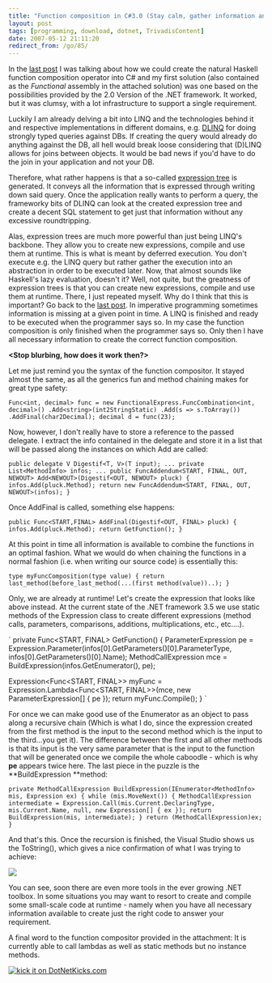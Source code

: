 ```yaml
---
title: "Function composition in C#3.0 (Stay calm, gather information and then do the right thing)"
layout: post
tags: [programming, download, dotnet, TrivadisContent]
date: 2007-05-12 21:11:20
redirect_from: /go/85/
---
```


In the [last post](/go/117) I was talking about how we could create the natural Haskell function composition operator into C# and my first solution (also contained as the _Functional_ assembly in the attached solution) was one based on the possibilities provided by the 2.0 Version of the .NET framework. It worked, but it was clumsy, with a lot infrastructure to support a single requirement.

Luckily I am already delving a bit into LINQ and the technologies behind it and respective implementations in different domains, e.g. [DLINQ](http://www.google.de/search?hl=en&q=DLINQ+overview&btnG=Search) for doing strongly typed queries against DBs. If creating the query would already do anything against the DB, all hell would break loose considering that (D)LINQ allows for joins between objects. It would be bad news if you'd have to do the join in your application and not your DB.

Therefore, what rather happens is that a so-called [expression tree](http://www.interact-sw.co.uk/iangblog/2005/09/30/expressiontrees) is generated. It conveys all the information that is expressed through writing down said query. Once the application really wants to perform a query, the frameworky bits of DLINQ can look at the created expression tree and create a decent SQL statement to get just that information without any excessive roundtripping.

Alas, expression trees are much more powerful than just being LINQ's backbone. They allow you to create new expressions, compile and use them at runtime. This is what is meant by deferred execution. You don't execute e.g. the LINQ query but rather gather the execution into an abstraction in order to be executed later. Now, that almost sounds like Haskell's lazy evaluation, doesn't it? Well, not quite, but the greatness of expression trees is that you can create new expressions, compile and use them at runtime. There, I just repeated myself. Why do I think that this is important? Go back to the [last post](/go/117). In imperative programming sometimes information is missing at a given point in time. A LINQ is finished and ready to be executed when the programmer says so. In my case the function composition is only finished when the programmer says so. Only then I have all necessary information to create the correct function composition.

**&lt;Stop blurbing, how does it work then?&gt;**

Let me just remind you the syntax of the function compositor. It stayed almost the same, as all the generics fun and method chaining makes for great type safety:

`
Func<int, decimal> func =
        new FunctionalExpress.FuncCombination<int, decimal>()
        .Add<string>(int2StringStatic)
        .Add(s => s.ToArray())
        .AddFinal(char2Decimal);
decimal d = func(23);
`

Now, however, I don't really have to store a reference to the passed delegate. I extract the info contained in the delegate and store it in a list that will be passed along the instances on which Add are called:

`
public delegate V Digestif<T, V>(T input);
...
private List<MethodInfo> infos;
...
public FuncAddendum<START, FINAL, OUT, NEWOUT> Add<NEWOUT>(Digestif<OUT, NEWOUT> pluck)
{
  infos.Add(pluck.Method);
  return new FuncAddendum<START, FINAL, OUT, NEWOUT>(infos);
}
`

Once AddFinal is called, something else happens:

`
public Func<START,FINAL> AddFinal(Digestif<OUT, FINAL> pluck)
{
  infos.Add(pluck.Method);
  return GetFunction();
}
`

At this point in time all information is available to combine the functions in an optimal fashion. 
What we would do when chaining the functions in a normal fashion (i.e. when writing our source code) is essentially this:

`
type myFuncComposition(type value) {
  return last_method(before_last_method(...(first method(value))..);
}
`

Only, we are already at runtime! Let's create the expression that looks like above instead. At the current state of the .NET framework 3.5 we use static methods of the Expression class to create different expressions (method calls, parameters, comparisons, additions, multiplications, etc., etc....).

`
private Func<START, FINAL> GetFunction()
{
  ParameterExpression pe =
    Expression.Parameter(infos[0].GetParameters()[0].ParameterType, infos[0].GetParameters()[0].Name);
  MethodCallExpression mce = BuildExpression(infos.GetEnumerator(), pe);

  Expression<Func<START, FINAL>> myFunc =
    Expression.Lambda<Func<START, FINAL>>(mce, new ParameterExpression[] { pe });
  return myFunc.Compile();
}
`

For once we can make good use of the Enumerator as an object to pass along a recursive chain (Which is what I do, since the expression created from the first method is the input to the second method which is the input to the third...you get it).
The difference between the first and all other methods is that its input is the very same parameter that is the input to the function that will be generated once we compile the whole caboodle - which is why **pe** appears twice here. The last piece in the puzzle is the **BuildExpression **method:

`
private MethodCallExpression BuildExpression(IEnumerator<MethodInfo> mis, Expression ex)
{
  while (mis.MoveNext())
  {
    MethodCallExpression intermediate =
      Expression.Call(mis.Current.DeclaringType, mis.Current.Name, null, new Expression[] { ex });
    return BuildExpression(mis, intermediate);
  }
  return (MethodCallExpression)ex;
}
`

And that's this. Once the recursion is finished, the Visual Studio shows us the ToString(), which gives a nice confirmation of what I was trying to achieve:

![](files/images/func_expression.gif)

You can see, soon there are even more tools in the ever growing .NET toolbox. In some situations you may want to resort to create and compile some small-scale code at runtime - namely when you have all necessary information available to create just the right code to answer your requirement.

A final word to the function compositor provided in the attachment: It is currently able to call lambdas as well as static methods but no instance methods.

[![kick it on DotNetKicks.com](http://www.dotnetkicks.com/Services/Images/KickItImageGenerator.ashx?url=http://realfiction.net/go/118)](http://www.dotnetkicks.com/kick/?url=http://realfiction.net/go/118)